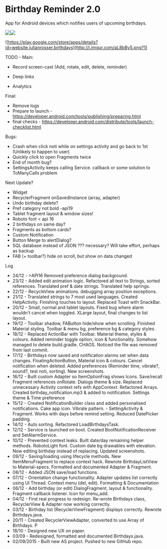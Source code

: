 # Birthday Reminder 2.0
App for Android devices which notifies users of upcoming birthdays.

![](http://julianrosser.website/images/app_screenshots/birthday180.png)![](http://julianrosser.website/images/app_screenshots/birthday184.png)

![https://play.google.com/store/apps/details?id=website.julianrosser.birthdays](http://i.imgur.com/aL8bBy5.png?1)

TODO - Main:
- Record screen-cast (Add, rotate, edit, delete, reminder)

- Deep links
- Analytics

Final:
- Remove logs
- Prepare to launch - https://developer.android.com/tools/publishing/preparing.html
- final checks - https://developer.android.com/distribute/tools/launch-checklist.html

Bugs:
- Crash when click noti while on settings activity and go back to 1st (Unlikely to happen to user)
- Quickly click to open Fragments twice
- End of month bug?
- SettingsActivity keeps calling Service. callback or some solution to ToManyCalls problem

Next Update?
- Widget
- RecyclerFragment onSavedInstance (array, adapter)
- Undo birthday delete?
- Pref category not bold -api19
- Tablet fragment layout & window sizes!
- Roboto font < api 16
- 2 birthdays on same day?
- Fragments as bottom cards?
- Custom Notification
- Button Merge to alertDialog?
- SQL database instead of JSON ??? necessary? Will take effort, perhaps as backup
- FAB (+ toolbar?) hide on scroll, but show on data changed


Log
- 24/12 - >API16 Removed preference dialog background.
- 23/12 - Added edit animation logic. Refactored all text to Strings, sorted references. Translated pref & date strings. Translated help springs.
- 22/12 - RecycleView animations. debugging array position exceptions.
- 21/12 - Translated strings to 7 most used languages. Created HelpActivity. Finishing touches to layout. Replaced Toast with SnackBar.
- 20/12 - Small, normal and tablet layouts. Fixed bug where alarm wouldn't cancel when toggled. XLarge layout, final changes to list layout.
- 19/12 - Toolbar shadow, FAButton hide/show when scrolling. Finished Material styling. Toolbar & menu bg, preference bg & category styles.
- 18/12 - Replaced ActionBar with Toolbar. Material theme, styles & colours. Added reminder toggle option, icon & functionality.
          Somehow managed to delete build.gradle. CHAOS. Noticed the file was removed from last commit.
- 17/12 - Birthdays now saved and notification alarms set when data changes. FloatingActionButton, Material icon & colours.
          Cancel notification when deleted. Added preferences (Reminder time, vibrate?, sound?, test noti, sorting). New screenshots.
- 16/12 - Built custom Adapter so ItemOptionFrag shows Icons. Save/recall Fragment references onRotate.
          Dialogs theme & size. Replaced unnecessary Activity context refs with AppContext. Refactored Arrays.
          Created birthday_notification.mp3 & added to notification. Settings theme & Time preference
- 15/12 - Created NotificationBuilder class and added personalised notifications. Cake app icon. Vibrate pattern.
        - SettingActivity & Fragment. Works with days before remind setting. Reduced DatePicker padding.
- 14/12 - Auto sorting. Refactored LoadBirthdaysTask.
- 12/12 - Service is launched on boot. Created BootNotificationReceiver and SetAlarmService.
- 10/12 - Prevented context leaks. Built date/day remaining helper methods. RobotoLight font.
Custom date bg drawables with elevation. Now editing birthday instead of replacing. Updated screenshots.
- 09/12 - Saving/loading using lifecycle methods. New ItemMenuFragment to replace context hack. Rewrote BirthdayListView
          to Material-specs. Formatted and documented Adapter & Fragment.
- 08/12 - Added JSON save/load functions.
- 07/12 - Orientation change functionality. Adapter updates list correctly using UI Thread. Context menu (del, edit). Formatting & Documentation
- 06/12 - Add birthday (or edit) DialogFragment, layout & functionality. Fragment callback listener. Icon for menu_add.
- 04/12 - First real progress to redesign. Re-wrote Birthdays class, RecyclerView & Adapter now working correctly.
- 03/12 - Birthday list (RecyclerViewFragment) displays correctly. Rewrote Birthdays.java.
- 20/11 - Created RecyclerViewAdapter, converted to use Array of Birthdays. P
- 18/10 - Designed new UX on paper.
- 03/09 - Redesigned, formatted and documented Birthdays.java.
- 02/09/2015 - Built new AS project. Pushed to new GitHub repo.

